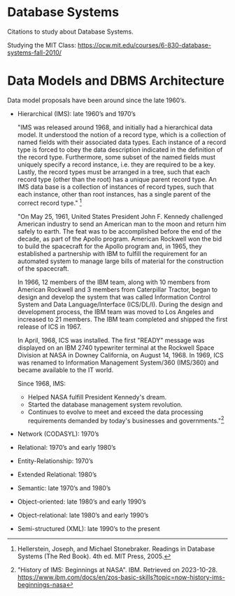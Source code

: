 # Database Systems

Citations to study about Database Systems.

Studying the MIT Class: https://ocw.mit.edu/courses/6-830-database-systems-fall-2010/

# Data Models and DBMS Architecture

Data model proposals have been around since the late 1960’s.

- Hierarchical (IMS): late 1960’s and 1970’s

  "IMS was released around 1968, and initially had a hierarchical data model. It understood the notion of a record type, which is a collection of named fields with their associated data types. Each instance of a record type is forced to obey the data description indicated in the definition of the record type. Furthermore, some subset of the named fields must uniquely specify a record instance, i.e. they are required to be a key. Lastly, the record types must be arranged in a tree, such that each record type (other than the root) has a unique parent record type. An IMS data base is a collection of instances of record types, such that each instance, other than root instances, has a single parent of the correct record type." [^1]

  "On May 25, 1961, United States President John F. Kennedy challenged American industry to send an American man to the moon and return him safely to earth. The feat was to be accomplished before the end of the decade, as part of the Apollo program. American Rockwell won the bid to build the spacecraft for the Apollo program and, in 1965, they established a partnership with IBM to fulfill the requirement for an automated system to manage large bills of material for the construction of the spacecraft.

  In 1966, 12 members of the IBM team, along with 10 members from American Rockwell and 3 members from Caterpillar Tractor, began to design and develop the system that was called Information Control System and Data Language/Interface (ICS/DL/I). During the design and development process, the IBM team was moved to Los Angeles and increased to 21 members. The IBM team completed and shipped the first release of ICS in 1967.

  In April, 1968, ICS was installed. The first "READY" message was displayed on an IBM 2740 typewriter terminal at the Rockwell Space Division at NASA in Downey California, on August 14, 1968.
In 1969, ICS was renamed to Information Management System/360 (IMS/360) and became available to the IT world.

  Since 1968, IMS:
  - Helped NASA fulfill President Kennedy's dream.
  - Started the database management system revolution.
  - Continues to evolve to meet and exceed the data processing requirements demanded by today's businesses and governments."[^2]

- Network (CODASYL): 1970’s
- Relational: 1970’s and early 1980’s
- Entity-Relationship: 1970’s
- Extended Relational: 1980’s
- Semantic: late 1970’s and 1980’s
- Object-oriented: late 1980’s and early 1990’s
- Object-relational: late 1980’s and early 1990’s
- Semi-structured (XML): late 1990’s to the present



[^1]: Hellerstein, Joseph, and Michael Stonebraker. Readings in Database Systems (The Red Book). 4th ed. MIT Press, 2005.
[^2]: "History of IMS: Beginnings at NASA". IBM. Retrieved on 2023-10-28. <https://www.ibm.com/docs/en/zos-basic-skills?topic=now-history-ims-beginnings-nasa>
